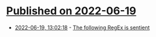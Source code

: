 # [Published on 2022-06-19](index.md)

* [2022-06-19, 13:02:18](https://news.ycombinator.com/item?id=31798936) - [The following RegEx is sentient](https://old.reddit.com/r/ProgrammerHumor/comments/vfomp4/some_google_engineer_probably/)
